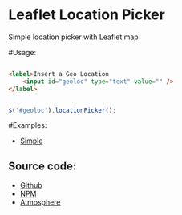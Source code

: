 Leaflet Location Picker
============

Simple location picker with Leaflet map

#Usage:

```html

<label>Insert a Geo Location 
	<input id="geoloc" type="text" value="" />
</label>

```

```javascript

$('#geoloc').locationPicker();

```

#Examples:

* [Simple](examples/simple.html)

Source code:
------

* [Github](https://github.com/stefanocudini/leaflet-locationpicker)
* [NPM](https://npmjs.org/package/leaflet-locationpicker)
* [Atmosphere](https://atmosphere.meteor.com/package/leaflet-locationpicker)
